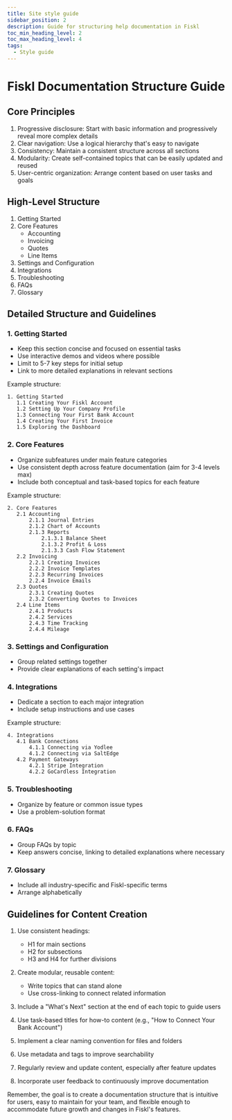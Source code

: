 ```yaml
---
title: Site style guide
sidebar_position: 2
description: Guide for structuring help documentation in Fiskl
toc_min_heading_level: 2
toc_max_heading_level: 4
tags:
  - Style guide
---
```



# Fiskl Documentation Structure Guide

## Core Principles

1. Progressive disclosure: Start with basic information and progressively reveal more complex details
2. Clear navigation: Use a logical hierarchy that's easy to navigate
3. Consistency: Maintain a consistent structure across all sections
4. Modularity: Create self-contained topics that can be easily updated and reused
5. User-centric organization: Arrange content based on user tasks and goals

## High-Level Structure

1. Getting Started
2. Core Features
   - Accounting
   - Invoicing
   - Quotes
   - Line Items
3. Settings and Configuration
4. Integrations
5. Troubleshooting
6. FAQs
7. Glossary

## Detailed Structure and Guidelines

### 1. Getting Started

- Keep this section concise and focused on essential tasks
- Use interactive demos and videos where possible
- Limit to 5-7 key steps for initial setup
- Link to more detailed explanations in relevant sections

Example structure:
```
1. Getting Started
   1.1 Creating Your Fiskl Account
   1.2 Setting Up Your Company Profile
   1.3 Connecting Your First Bank Account
   1.4 Creating Your First Invoice
   1.5 Exploring the Dashboard
```

### 2. Core Features

- Organize subfeatures under main feature categories
- Use consistent depth across feature documentation (aim for 3-4 levels max)
- Include both conceptual and task-based topics for each feature

Example structure:
```
2. Core Features
   2.1 Accounting
       2.1.1 Journal Entries
       2.1.2 Chart of Accounts
       2.1.3 Reports
           2.1.3.1 Balance Sheet
           2.1.3.2 Profit & Loss
           2.1.3.3 Cash Flow Statement
   2.2 Invoicing
       2.2.1 Creating Invoices
       2.2.2 Invoice Templates
       2.2.3 Recurring Invoices
       2.2.4 Invoice Emails
   2.3 Quotes
       2.3.1 Creating Quotes
       2.3.2 Converting Quotes to Invoices
   2.4 Line Items
       2.4.1 Products
       2.4.2 Services
       2.4.3 Time Tracking
       2.4.4 Mileage
```

### 3. Settings and Configuration

- Group related settings together
- Provide clear explanations of each setting's impact

### 4. Integrations

- Dedicate a section to each major integration
- Include setup instructions and use cases

Example structure:
```
4. Integrations
   4.1 Bank Connections
       4.1.1 Connecting via Yodlee
       4.1.2 Connecting via SaltEdge
   4.2 Payment Gateways
       4.2.1 Stripe Integration
       4.2.2 GoCardless Integration
```

### 5. Troubleshooting

- Organize by feature or common issue types
- Use a problem-solution format

### 6. FAQs

- Group FAQs by topic
- Keep answers concise, linking to detailed explanations where necessary

### 7. Glossary

- Include all industry-specific and Fiskl-specific terms
- Arrange alphabetically

## Guidelines for Content Creation

1. Use consistent headings:
   - H1 for main sections
   - H2 for subsections
   - H3 and H4 for further divisions

2. Create modular, reusable content:
   - Write topics that can stand alone
   - Use cross-linking to connect related information

3. Include a "What's Next" section at the end of each topic to guide users

4. Use task-based titles for how-to content (e.g., "How to Connect Your Bank Account")

5. Implement a clear naming convention for files and folders

6. Use metadata and tags to improve searchability

7. Regularly review and update content, especially after feature updates

8. Incorporate user feedback to continuously improve documentation

Remember, the goal is to create a documentation structure that is intuitive for users, easy to maintain for your team, and flexible enough to accommodate future growth and changes in Fiskl's features.